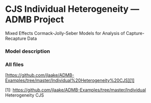 # CJS Individual Heterogeneity — ADMB Project

Mixed Effects Cormack-Jolly-Seber Models for Analysis of Capture-Recapture Data

### Model description

 

 

### All files

[https://github.com/jlaake/ADMB-Examples/tree/master/Individual%20Heterogeneity%20CJS][1]

[1]: https://github.com/jlaake/ADMB-Examples/tree/master/Individual Heterogeneity CJS
  
